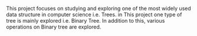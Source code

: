 This project focuses on studying and exploring one of the most
widely used data structure in computer science i.e. Trees. in
This project one type of tree is mainly explored i.e. Binary Tree.
In addition to this, various operations on Binary tree are explored.